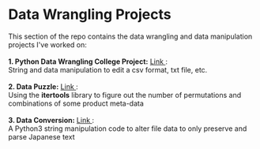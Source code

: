 # Data Wrangling Projects

<p>
This section of the repo contains the data wrangling and data manipulation projects I've worked on:
<br />
<br />
<b>1. Python Data Wrangling College Project:</b> <a href="https://github.com/tebbythomas/Freelance_Projects/tree/master/Data_Wrangling_Projects/J2_Python_College_Questions"> Link </a>:
<br />
String and data manipulation to edit a csv format, txt file, etc.
<br />
<br />
<b>2. Data Puzzle:</b> <a href="https://github.com/tebbythomas/Freelance_Projects/tree/master/Data_Wrangling_Projects/J4_Data_Puzzle"> Link </a>:
<br />
Using the <b>itertools</b> library to figure out the number of permutations and combinations of some product meta-data
<br />
<br />
<b>3. Data Conversion:</b> <a href="https://github.com/tebbythomas/Freelance_Projects/tree/master/Data_Wrangling_Projects/J8_Data_Conversion/Data_Conversion"> Link </a>:
<br />
A Python3 string manipulation code to alter file data to only preserve and parse Japanese text
</p>
